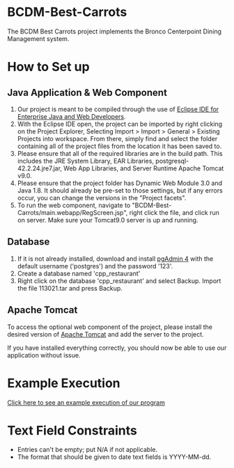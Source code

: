 # BCDM-Best-Carrots

The BCDM Best Carrots project implements the Bronco Centerpoint Dining Management system.

# How to Set up
## Java Application & Web Component
1. Our project is meant to be compiled through the use of [Eclipse IDE for Enterprise Java and Web Developers](https://www.eclipse.org/downloads/packages/release/indigo/sr2).
2. With the Eclipse IDE open, the project can be imported by right clicking on the Project Explorer, Selecting Import > Import > General > Existing Projects into workspace. From there, simply find and select the folder containing all of the project files from the location it has been saved to.
3. Please ensure that all of the required libraries are in the build path. This includes the JRE System Library, EAR Libraries, postgresql-42.2.24.jre7.jar, Web App Libraries, and Server Runtime Apache Tomcat v9.0.
4. Please ensure that the project folder has Dynamic Web Module 3.0 and Java 1.8. It should already be pre-set to those settings, but if any errors occur, you can change the versions in the "Project facets".
5. To run the web component, navigate to "BCDM-Best-Carrots/main.webapp/RegScreen.jsp", right click the file, and click run on server. Make sure your Tomcat9.0 server is up and running.

## Database
1. If it is not already installed, download and install [pgAdmin 4](https://www.pgadmin.org/download/pgadmin-4-windows/) with the default username ('postgres') and the password '123'.
2. Create a database named 'cpp_restaurant'
3. Right click on the database 'cpp_restaurant' and select Backup. Import the file 113021.tar and press Backup.

## Apache Tomcat
To access the optional web component of the project, please install the desired version of [Apache Tomcat](https://tomcat.apache.org/download-90.cgi) and add the server to the project.

If you have installed everything correctly, you should now be able to use our application without issue.

# Example Execution
[Click here to see an example execution of our program](https://youtu.be/UdjHaxs2bcU)

# Text Field Constraints
* Entries can't be empty; put N/A if not applicable.
* The format that should be given to date text fields is YYYY-MM-dd.

